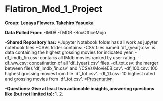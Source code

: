 # Flatiron_Mod_1_Project
**Group: Lenaya Flowers, Takehiro Yasuoka**

**Data Pulled From:**
    -IMDB
    -TMDB
    -BoxOfficeMojo
    
**-Shared Repository has:**
    *Jupyter Notebook folder has all work as jupyter notebook files
    *CSVs folder contains:
        -CSV files named 'df_{year}.csv' is data containing the highest grossing movies for indicated year. 
        -df_imdb_fin.csv: contains all IMdb movies ranked by user rating.
        -df_ww.csv: concatination of all 'df_{year}.csv' files. 
        -df_tot.csv: the merger between files 'df_imdb_fin.csv' and '/CSVs/MovieDB.csv'.
        -df_100.csv: 100 highest grossing movies from file 'df_tot.csv'.
        -df_10.csv: 10 highest rated and grossing movies from 'df_tot.csv'.
    *[Presentation](https://www.canva.com/design/DAD1r5GM2QI/1Kx6Yg_AmKsZ4J0_NUp4Iw/view?utm_content=DAD1r5GM2QI&utm_campaign=designshare&utm_medium=link&utm_source=publishsharelink)

**-Questions: Give at least two actionable insights, answering questions like (but not limited to):**
        1.
        2.
